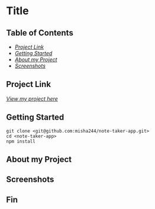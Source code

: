 # Title

## Table of Contents

- [_Project Link_](#project-link)
- [_Getting Started_](#getting-started)
- [_About my Project_](#about-my-project)
- [_Screenshots_](#screenshots)

## Project Link

[_View my project here_]()

## Getting Started

```
git clone <git@github.com:misha244/note-taker-app.git>
cd <note-taker-app>
npm install
```

## About my Project

## Screenshots

## Fin
